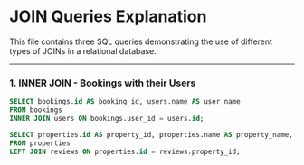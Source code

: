 # JOIN Queries Explanation

This file contains three SQL queries demonstrating the use of different types of JOINs in a relational database.

---

### 1. INNER JOIN - Bookings with their Users

```sql
SELECT bookings.id AS booking_id, users.name AS user_name
FROM bookings
INNER JOIN users ON bookings.user_id = users.id;

SELECT properties.id AS property_id, properties.name AS property_name, reviews.rating
FROM properties
LEFT JOIN reviews ON properties.id = reviews.property_id;
